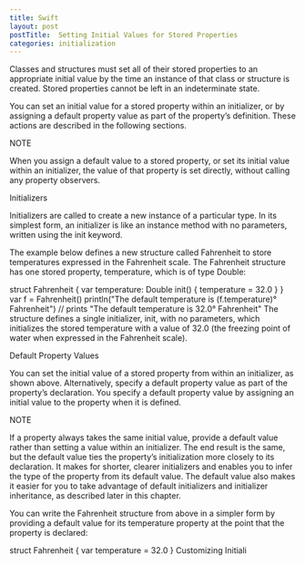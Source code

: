 ```yaml
---
title: Swift
layout: post
postTitle:  Setting Initial Values for Stored Properties
categories: initialization
---
```


Classes and structures must set all of their stored properties to an appropriate initial value by the time an instance of that class or structure is created. Stored properties cannot be left in an indeterminate state.

You can set an initial value for a stored property within an initializer, or by assigning a default property value as part of the property’s definition. These actions are described in the following sections.

NOTE

When you assign a default value to a stored property, or set its initial value within an initializer, the value of that property is set directly, without calling any property observers.

Initializers

Initializers are called to create a new instance of a particular type. In its simplest form, an initializer is like an instance method with no parameters, written using the init keyword.

The example below defines a new structure called Fahrenheit to store temperatures expressed in the Fahrenheit scale. The Fahrenheit structure has one stored property, temperature, which is of type Double:

struct Fahrenheit {
    var temperature: Double
    init() {
        temperature = 32.0
    }
}
var f = Fahrenheit()
println("The default temperature is \(f.temperature)° Fahrenheit")
// prints "The default temperature is 32.0° Fahrenheit"
The structure defines a single initializer, init, with no parameters, which initializes the stored temperature with a value of 32.0 (the freezing point of water when expressed in the Fahrenheit scale).

Default Property Values

You can set the initial value of a stored property from within an initializer, as shown above. Alternatively, specify a default property value as part of the property’s declaration. You specify a default property value by assigning an initial value to the property when it is defined.

NOTE

If a property always takes the same initial value, provide a default value rather than setting a value within an initializer. The end result is the same, but the default value ties the property’s initialization more closely to its declaration. It makes for shorter, clearer initializers and enables you to infer the type of the property from its default value. The default value also makes it easier for you to take advantage of default initializers and initializer inheritance, as described later in this chapter.

You can write the Fahrenheit structure from above in a simpler form by providing a default value for its temperature property at the point that the property is declared:

struct Fahrenheit {
    var temperature = 32.0
}
Customizing Initiali